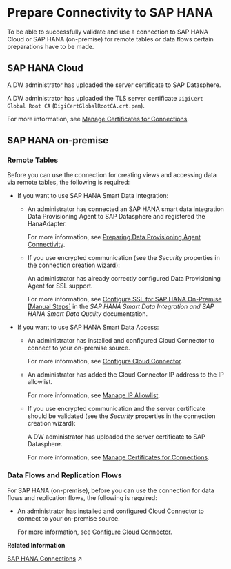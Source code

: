 <!-- loiod7f22cffa3d443669fec3003971e7638 -->

# Prepare Connectivity to SAP HANA

To be able to successfully validate and use a connection to SAP HANA Cloud or SAP HANA \(on-premise\) for remote tables or data flows certain preparations have to be made.



<a name="loiod7f22cffa3d443669fec3003971e7638__section_zt1_2l1_z4b"/>

## SAP HANA Cloud

A DW administrator has uploaded the server certificate to SAP Datasphere.

A DW administrator has uploaded the TLS server certificate `DigiCert Global Root CA` \(`DigiCertGlobalRootCA.crt.pem`\).

For more information, see [Manage Certificates for Connections](manage-certificates-for-connections-46f5467.md).



<a name="loiod7f22cffa3d443669fec3003971e7638__section_iz1_bm1_z4b"/>

## SAP HANA on-premise





### Remote Tables

Before you can use the connection for creating views and accessing data via remote tables, the following is required:

-   If you want to use SAP HANA Smart Data Integration:

    -   An administrator has connected an SAP HANA smart data integration Data Provisioning Agent to SAP Datasphere and registered the HanaAdapter.

        For more information, see [Preparing Data Provisioning Agent Connectivity](preparing-data-provisioning-agent-connectivity-f1a39d1.md).

    -   If you use encrypted communication \(see the *Security* properties in the connection creation wizard\):

        An administrator has already correctly configured Data Provisioning Agent for SSL support.

        For more information, see [Configure SSL for SAP HANA On-Premise \[Manual Steps\]](https://help.sap.com/docs/HANA_SMART_DATA_INTEGRATION/7952ef28a6914997abc01745fef1b607/caeef0265b14482eb355b101c9cb92df.html?version=latest) in the *SAP HANA Smart Data Integration and SAP HANA Smart Data Quality* documentation.


-   If you want to use SAP HANA Smart Data Access:

    -   An administrator has installed and configured Cloud Connector to connect to your on-premise source.

        For more information, see [Configure Cloud Connector](configure-cloud-connector-f289920.md).

    -   An administrator has added the Cloud Connector IP address to the IP allowlist.

        For more information, see [Manage IP Allowlist](manage-ip-allowlist-a3c2145.md).

    -   If you use encrypted communication and the server certificate should be validated \(see the *Security* properties in the connection creation wizard\):

        A DW administrator has uploaded the server certificate to SAP Datasphere.

        For more information, see [Manage Certificates for Connections](manage-certificates-for-connections-46f5467.md).





### Data Flows and Replication Flows

For SAP HANA \(on-premise\), before you can use the connection for data flows and replication flows, the following is required:

-   An administrator has installed and configured Cloud Connector to connect to your on-premise source.

    For more information, see [Configure Cloud Connector](configure-cloud-connector-f289920.md).


**Related Information**  


[SAP HANA Connections](https://help.sap.com/viewer/9f36ca35bc6145e4acdef6b4d852d560/DEV_CURRENT/en-US/e6b63f176d3640609adcf06297fb37e9.html#loioe6b63f176d3640609adcf06297fb37e9 "Use an SAP HANA connection to access data from a remote SAP HANA database (on-premise or cloud).") :arrow_upper_right:

